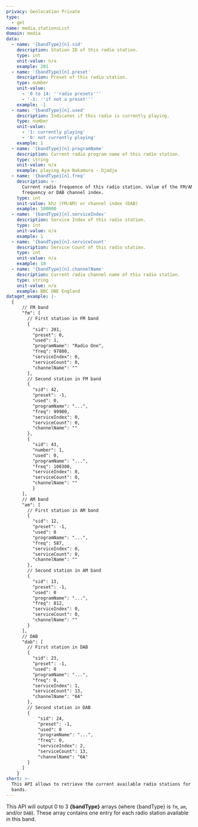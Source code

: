 ```yaml
---
privacy: Geolocation Private
type:
  - get
name: media.stationsList
domain: media
data:
  - name: '{bandType}[n].sid'
    description: Station ID of this radio station.
    type: int
    unit-value: n/a
    example: 201
  - name: '{bandType}[n].preset'
    description: Preset of this radio station.
    type: number
    unit-value:
      - '0 to 14: ''radio presets'''
      - '-1: ''if not a preset'''
    example: -1
  - name: '{bandType}[n].used'
    description: Indicates if this radio is currently playing.
    type: number
    unit-value:
      - '1: currently playing'
      - '0: not currently playing'
    example: 1
  - name: '{bandType}[n].programName'
    description: Current radio program name of this radio station.
    type: string
    unit-value: n/a
    example: playing Aya Nakamura - Djadja
  - name: '{bandType}[n].freq'
    description: >-
      Current radio frequence of this radio station. Value of the FM/AM
      frequency or DAB channel index.
    type: int
    unit-value: khz (FM/AM) or channel index (DAB)
    example: 100000
  - name: '{bandType}[n].serviceIndex'
    description: Service Index of this radio station.
    type: int
    unit-value: n/a
    example: 1
  - name: '{bandType}[n].serviceCount'
    description: Service Count of this radio station.
    type: int
    unit-value: n/a
    example: 10
  - name: '{bandType}[n].channelName'
    description: Current radio channel name of this radio station.
    type: string
    unit-value: n/a
    example: BBC ONE England
dataget_example: |-
  {
      // FM band
      "fm": [
        // First station in FM band
        {
          "sid": 201,        
          "preset": 0,       
          "used": 1,         
          "programName": "Radio One", 
          "freq": 97800,     
          "serviceIndex": 0, 
          "serviceCount": 0, 
          "channelName": ""  
        },
        // Second station in FM band
        {
          "sid": 42,
          "preset": -1,
          "used": 0,
          "programName": "...",
          "freq": 99900,
          "serviceIndex": 0,
          "serviceCount": 0,
          "channelName": ""
        },
        {
          "sid": 43,
          "number": 1,
          "used": 0,
          "programName": "...",
          "freq": 100300,
          "serviceIndex": 0,
          "serviceCount": 0,
          "channelName": ""
          }
      ],
      // AM band
      "am": [
        // First station in AM band
        {
          "sid": 12,
          "preset": -1,
          "used": 0
          "programName": "...",
          "freq": 587,
          "serviceIndex": 0,
          "serviceCount": 0,
          "channelName": ""
        },
        // Second station in AM band
        {
          "sid": 13,
          "preset": -1,
          "used": 0
          "programName": "...",
          "freq": 812,
          "serviceIndex": 0,
          "serviceCount": 0,
          "channelName": ""
        }
      ],
      // DAB
      "dab": [
        // First station in DAB
        {
          "sid": 23,
          "preset": -1,
          "used": 0
          "programName": "...",
          "freq": 0,
          "serviceIndex": 1,  
          "serviceCount": 13, 
          "channelName": "6A" 
        },
        // Second station in DAB
        {
            "sid": 24,
            "preset": -1,
            "used": 0
            "programName": "...",
            "freq": 0,
            "serviceIndex": 2,
            "serviceCount": 13,
            "channelName": "6A"
        }
      ]
    }
short: >-
  This API allows to retrieve the current available radio stations for all
  bands.
---
```


This API will output 0 to 3 **{bandType}** arrays (where {bandType} is `fm`, `am`, and/or `DAB`).
These array contains one entry for each radio station available in this band.
